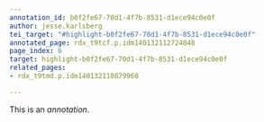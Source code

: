 ```yaml
---
annotation_id: b0f2fe67-70d1-4f7b-8531-d1ece94c0e0f
author: jesse.karlsberg
tei_target: "#highlight-b0f2fe67-70d1-4f7b-8531-d1ece94c0e0f"
annotated_page: rdx_t9tcf.p.idm140132112724048
page_index: 6
target: highlight-b0f2fe67-70d1-4f7b-8531-d1ece94c0e0f
related_pages:
- rdx_t9tmd.p.idm140132110879968

---
```

This is an *annotation*.